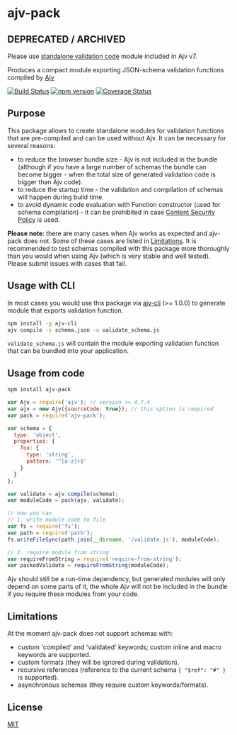 # ajv-pack

## DEPRECATED / ARCHIVED

Please use [standalone validation code](https://github.com/ajv-validator/ajv/blob/master/docs/standalone.md) module included in Ajv v7.

Produces a compact module exporting JSON-schema validation functions compiled by [Ajv](https://github.com/epoberezkin/ajv)

[![Build Status](https://travis-ci.org/epoberezkin/ajv-pack.svg?branch=master)](https://travis-ci.org/epoberezkin/ajv-pack)
[![npm version](https://badge.fury.io/js/ajv-pack.svg)](https://www.npmjs.com/package/ajv-pack)
[![Coverage Status](https://coveralls.io/repos/github/epoberezkin/ajv-pack/badge.svg?branch=master)](https://coveralls.io/github/epoberezkin/ajv-pack?branch=master)


## Purpose

This package allows to create standalone modules for validation functions that are pre-compiled and can be used without Ajv. It can be necessary for several reasons:

- to reduce the browser bundle size - Ajv is not included in the bundle (although if you have a large number of schemas the bundle can become bigger - when the total size of generated validation code is bigger than Ajv code).
- to reduce the startup time - the validation and compilation of schemas will happen during build time.
- to avoid dynamic code evaluation with Function constructor (used for schema compilation) - it can be prohibited in case [Content Security Policy](http://www.html5rocks.com/en/tutorials/security/content-security-policy/) is used.

__Please note__: there are many cases when Ajv works as expected and ajv-pack does not. Some of these cases are listed in [Limitations](#limitations). It is recommended to test schemas compiled with this package more thoroughly than you would when using Ajv (which is very stable and well tested). Please submit issues with cases that fail.


## Usage with CLI

In most cases you would use this package via [ajv-cli](https://github.com/jessedc/ajv-cli) (>= 1.0.0) to generate module that exports validation function.

```sh
npm install -g ajv-cli
ajv compile -s schema.json -o validate_schema.js
```

`validate_schema.js` will contain the module exporting validation function that can be bundled into your application.


## Usage from code

```sh
npm install ajv-pack
```

```javascript
var Ajv = require('ajv'); // version >= 4.7.4
var ajv = new Ajv({sourceCode: true}); // this option is required
var pack = require('ajv-pack');

var schema = {
  type: 'object',
  properties: {
    foo: {
      type: 'string',
      pattern: '^[a-z]+$'
    }
  }
};

var validate = ajv.compile(schema);
var moduleCode = pack(ajv, validate);

// now you can
// 1. write module code to file
var fs = require('fs');
var path = require('path');
fs.writeFileSync(path.join(__dirname, '/validate.js'), moduleCode);

// 2. require module from string
var requireFromString = require('require-from-string');
var packedValidate = requireFromString(moduleCode);
```

Ajv should still be a run-time dependency, but generated modules will only depend on some parts of it, the whole Ajv will not be included in the bundle if you require these modules from your code.


## Limitations

At the moment ajv-pack does not support schemas with:

- custom 'compiled' and 'validated' keywords; custom inline and macro keywords are supported.
- custom formats (they will be ignored during validation).
- recursive references (reference to the current schema `{ "$ref": "#" }` is supported).
- asynchronous schemas (they require custom keywords/formats).


## License

[MIT](https://github.com/epoberezkin/ajv-pack/blob/master/LICENSE)
